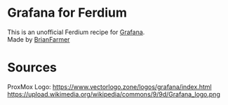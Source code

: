 # Grafana for Ferdium

This is an unofficial Ferdium recipe for [Grafana](https://www.proxmox.com/en/). <br>
Made by [BrianFarmer](https://somesan.net)

# Sources

ProxMox Logo: https://www.vectorlogo.zone/logos/grafana/index.html
              https://upload.wikimedia.org/wikipedia/commons/9/9d/Grafana_logo.png
